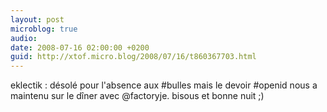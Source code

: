 ```yaml
---
layout: post
microblog: true
audio: 
date: 2008-07-16 02:00:00 +0200
guid: http://xtof.micro.blog/2008/07/16/t860367703.html
---
```

eklectik : désolé pour l'absence aux #bulles mais le devoir #openid nous a maintenu sur le dîner avec @factoryje. bisous et bonne nuit ;)
